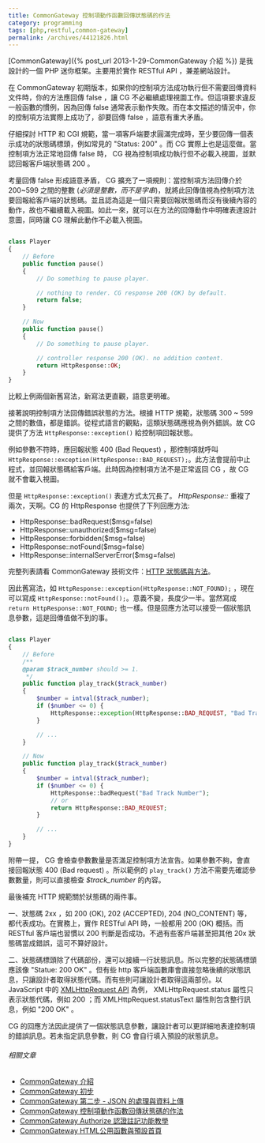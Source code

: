 ```yaml
---
title: CommonGateway 控制項動作函數回傳狀態碼的作法
category: programming
tags: [php,restful,common-gateway]
permalink: /archives/44121826.html
---
```


[CommonGateway]({% post_url 2013-1-29-CommonGateway 介紹 %}) 是我設計的一個 PHP 迷你框架。主要用於實作 RESTful API ，兼差網站設計。

在 CommonGateway 初期版本，如果你的控制項方法成功執行但不需要回傳資料文件時，你的方法應回傳 false ，讓 CG 不必繼續處理視圖工作。但這項要求違反一般函數的慣例，因為回傳 false 通常表示動作失敗。而在本文描述的情況中，你的控制項方法實際上成功了，卻要回傳 false ，語意有重大矛盾。

仔細探討 HTTP 和 CGI 規範，當一項客戶端要求圓滿完成時，至少要回傳一個表示成功的狀態碼標頭，例如常見的 "Status: 200" 。而 CG 實際上也是這麼做。當控制項方法正常地回傳 false 時， CG 視為控制項成功執行但不必載入視圖，並默認回報客戶端狀態碼 200 。

<!--more-->

考量回傳 false 形成語意矛盾， CG 擴充了一項規則：當控制項方法回傳介於 200~599 之間的整數 (*必須是整數，而不是字串*)，就將此回傳值視為控制項方法要回報給客戶端的狀態碼。並且認為這是一個只需要回報狀態碼而沒有後續內容的動作，故也不繼續載入視圖。如此一來，就可以在方法的回傳動作中明確表達設計意圖，同時讓 CG 理解此動作不必載入視圖。

```php

class Player
{
    // Before
    public function pause()
    {
        // Do something to pause player.

        // nothing to render. CG response 200 (OK) by default.
        return false;
    }

    // Now
    public function pause()
    {
        // Do something to pause player.

        // controller response 200 (OK). no addition content.
        return HttpResponse::OK;
    }
}

```

比較上例兩個新舊寫法，新寫法更直觀，語意更明確。

接著說明控制項方法回傳錯誤狀態的方法。根據 HTTP 規範，狀態碼 300 ~ 599 之間的數值，都是錯誤。從程式語言的觀點，這類狀態碼應視為例外錯誤。故 CG 提供了方法 `HttpResponse::exception()` 給控制項回報狀態。

例如參數不符時，應回報狀態 400 (Bad Request) ，那控制項就呼叫 `HttpResponse::exception(HttpResponse::BAD_REQUEST);`。此方法會提前中止程式，並回報狀態碼給客戶端。此時因為控制項方法不是正常返回 CG ，故 CG 就不會載入視圖。

但是 `HttpResponse::exception()` 表達方式太冗長了。 *HttpResponse::* 重複了兩次，天啊。CG 的 HttpResponse 也提供了下列回應方法:

* HttpResponse::badRequest($msg=false)
* HttpResponse::unauthorized($msg=false)
* HttpResponse::forbidden($msg=false)
* HttpResponse::notFound($msg=false)
* HttpResponse::internalServerError($msg=false)

完整列表請看 CommonGateway 技術文件：[HTTP 狀態碼與方法](https://github.com/shirock/common-gateway-framework/blob/main/doc/status_codes.md)。

因此舊寫法，如 `HttpResponse::exception(HttpResponse::NOT_FOUND);` ，現在可以寫成 `HttpResponse::notFound();`。意義不變，長度少一半。當然寫成 `return HttpResponse::NOT_FOUND;` 也一樣。但是回應方法可以接受一個狀態訊息參數，這是回傳值做不到的事。

```php

class Player
{
    // Before
    /**
    @param $track_number should >= 1.
     */
    public function play_track($track_number)
    {
        $number = intval($track_number);
        if ($number <= 0) {
            HttpResponse::exception(HttpResponse::BAD_REQUEST, "Bad Track Number");
        }

        // ...
    }

    // Now
    public function play_track($track_number)
    {
        $number = intval($track_number);
        if ($number <= 0) {
            HttpResponse::badRequest("Bad Track Number");
            // or
            return HttpResponse::BAD_REQUEST;
        }

        // ...
    }
}

```

附帶一提， CG 會檢查參數數量是否滿足控制項方法宣告。如果參數不夠，會直接回報狀態 400 (Bad request) 。所以範例的 `play_track()` 方法不需要先確認參數數量，則可以直接檢查 <var>$track_number</var> 的內容。

最後補充 HTTP 規範關於狀態碼的兩件事。

一、狀態碼 2xx ，如 200 (OK), 202 (ACCEPTED), 204 (NO_CONTENT) 等，都代表成功。在實務上，實作 RESTful API 時，一般都用 200 (OK) 概括。而 RESTful 客戶端也習慣以 200 判斷是否成功。不過有些客戶端甚至把其他 20x 狀態碼當成錯誤，這可不算好設計。

二、狀態碼標頭除了代碼部份，還可以接續一行狀態訊息。所以完整的狀態碼標頭應該像 "Statue: 200 OK" 。但有些 http 客戶端函數庫會直接忽略後續的狀態訊息，只讓設計者取得狀態代碼。而有些則可讓設計者取得這兩部份。以 JavaScript 中的 [XMLHttpRequest API](https://developer.mozilla.org/en-US/docs/Web/API/XMLHttpRequest) 為例， XMLHttpRequest.status 屬性只表示狀態代碼，例如 200 ；而 XMLHttpRequest.statusText 屬性則包含整行訊息，例如 "200 OK" 。

CG 的回應方法因此提供了一個狀態訊息參數，讓設計者可以更詳細地表達控制項的錯誤訊息。若未指定訊息參數，則 CG 會自行填入預設的狀態訊息。

###### 相關文章

* <a href="{{ site.baseurl }}/archives/21318202.html">CommonGateway 介紹</a>
* <a href="{{ site.baseurl }}/archives/21320836.html">CommonGateway 初步</a>
* <a href="{{ site.baseurl }}/archives/21334380.html">CommonGateway 第二步 - JSON 的處理與資料上傳</a>
* <a href="{{ site.baseurl }}/archives/44121826.html">CommonGateway 控制項動作函數回傳狀態碼的作法</a>
* <a href="{% post_url 2021-08-22-CommonGateway_authorize %}">CommonGateway Authorize 認證註記功能教學</a>
* <a href="{% post_url 2021-08-23-CommonGateway_HTML公用函數與預設首頁 %}">CommonGateway HTML公用函數與預設首頁</a>
